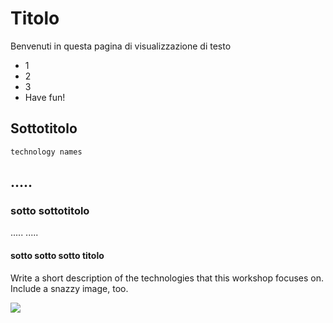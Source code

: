# Titolo

Benvenuti in questa pagina di visualizzazione di testo

* 1
* 2
* 3
* Have fun!

## Sottotitolo  
<code>technology names</code>

.....
-----

### sotto sottotitolo
.....
.....


#### sotto sotto sotto titolo

Write a short description of the technologies that this workshop focuses on. Include a snazzy image, too.

![](https://raw.githubusercontent.com/cirospat/rtd-comemipiace/master/docs/images/cirospat.jpg)
